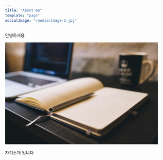 ```yaml
---
title: "About me"
template: "page"
socialImage: "/media/image-2.jpg"
---
```


안녕하세용

![Donec eu libero sit amet quam egestas semper. Aenean ultricies mi vitae est. Mauris placerat eleifend leo. Quisque sit amet est et sapien ullamcorper pharetra. Vestibulum erat wisi, condimentum sed, commodo vitae, ornare sit amet, wisi.](/media/image-2.jpg)

자기소개 입니다